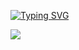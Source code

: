 [![Typing SVG](https://readme-typing-svg.herokuapp.com?size=30&color=FFFFFF&lines=FasTrack+Bus+Service)](https://git.io/typing-svg)

![](https://github.com/ritesh19331/berserk-cloth-744/blob/main/fastTracckGif2.gif)


<!-- What was your motivation?
Why did you build this project?
What problem does it solve?
What did you learn?
What makes your project stand out? -->

<!-- 1.Project Title
2.Project Description
  FasTrack Bus Service is a scalable web application developed using spring boot.
3.Table of Content
4.How to install and run the project
5.How to use the project
6.Credits
7.License
8.Badges -->
